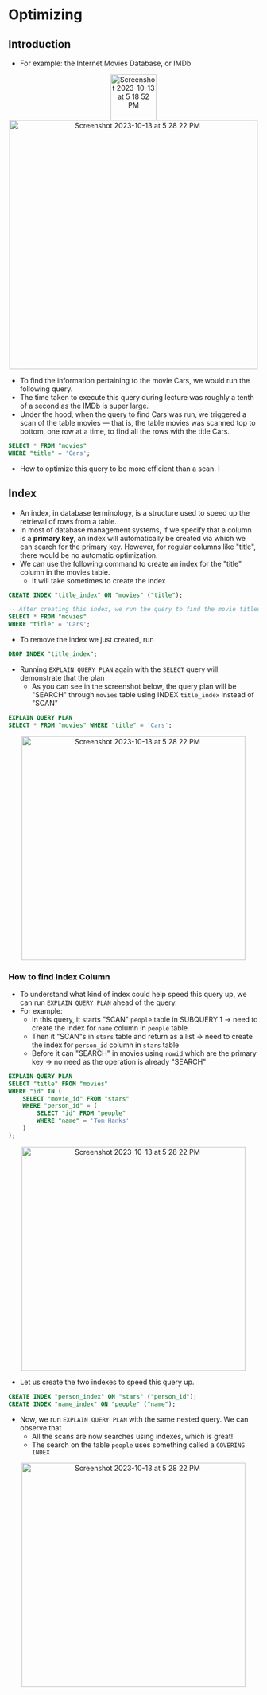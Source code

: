 # Optimizing
## Introduction
- For example: the Internet Movies Database, or IMDb
<p align="center"><img width="92" alt="Screenshot 2023-10-13 at 5 18 52 PM" src="https://github.com/CodexploreRepo/sql/assets/64508435/f474d4da-c34b-4d20-9804-2129a71b8c22">
<img width="500" alt="Screenshot 2023-10-13 at 5 28 22 PM" src="https://github.com/CodexploreRepo/sql/assets/64508435/3fc4c713-8134-49f0-b8a7-952a3ff7f219">
</p>

-  To find the information pertaining to the movie Cars, we would run the following query.
  - The time taken to execute this query during lecture was roughly a tenth of a second as the IMDb is super large.
  - Under the hood, when the query to find Cars was run, we triggered a scan of the table movies — that is, the table movies was scanned top to bottom, one row at a time, to find all the rows with the title Cars.
```sql
SELECT * FROM "movies"
WHERE "title" = 'Cars';
```
- How to optimize this query to be more efficient than a scan. I
## Index
- An index, in database terminology, is a structure used to speed up the retrieval of rows from a table.
- In most of database management systems, if we specify that a column is a **primary key**, an index will automatically be created via which we can search for the primary key. However, for regular columns like "title", there would be no automatic optimization.
- We can use the following command to create an index for the "title" column in the movies table.
  - It will take sometimes to create the index 
```sql
CREATE INDEX "title_index" ON "movies" ("title");  

-- After creating this index, we run the query to find the movie titled Cars again. On this run, the time taken is significantly shorter
SELECT * FROM "movies"
WHERE "title" = 'Cars';
```
- To remove the index we just created, run
```sql
DROP INDEX "title_index";
```
- Running `EXPLAIN QUERY PLAN` again with the `SELECT` query will demonstrate that the plan
  - As you can see in the screenshot below, the query plan will be "SEARCH" through `movies` table using INDEX `title_index` instead of "SCAN"
```sql
EXPLAIN QUERY PLAN
SELECT * FROM "movies" WHERE "title" = 'Cars';
```
<p align="center">
<img width="450" alt="Screenshot 2023-10-13 at 5 28 22 PM" src="https://github.com/CodexploreRepo/sql/assets/64508435/f937cb20-2d63-4106-84eb-a1b3b6c1d5ec">
</p>

### How to find Index Column
- To understand what kind of index could help speed this query up, we can run `EXPLAIN QUERY PLAN` ahead of the query.
- For example:
  - In this query, it starts "SCAN" `people` table in SUBQUERY 1 &#8594; need to create the index for `name` column in `people` table
  - Then it "SCAN"s in `stars` table and return as a list &#8594; need to create  the index for `person_id` column in `stars` table
  - Before it can "SEARCH" in movies using `rowid` which are the primary key &#8594; no need as the operation is already "SEARCH"
```sql
EXPLAIN QUERY PLAN
SELECT "title" FROM "movies"
WHERE "id" IN (
    SELECT "movie_id" FROM "stars"
    WHERE "person_id" = (
        SELECT "id" FROM "people"
        WHERE "name" = 'Tom Hanks'
    )
);
```
<p align="center">
<img width="450" alt="Screenshot 2023-10-13 at 5 28 22 PM" src="https://github.com/CodexploreRepo/sql/assets/64508435/2321113e-b845-42f2-a6fb-468fd5a16d3f">
</p>

- Let us create the two indexes to speed this query up.
```sql
CREATE INDEX "person_index" ON "stars" ("person_id");
CREATE INDEX "name_index" ON "people" ("name");
```
- Now, we run `EXPLAIN QUERY PLAN` with the same nested query. We can observe that
  - All the scans are now searches using indexes, which is great!
  - The search on the table `people` uses something called a `COVERING INDEX`
<p align="center">
<img width="450" alt="Screenshot 2023-10-13 at 5 28 22 PM" src="https://github.com/CodexploreRepo/sql/assets/64508435/4f4c8b76-5603-4da0-9122-7299f8d500a8">
</p>


